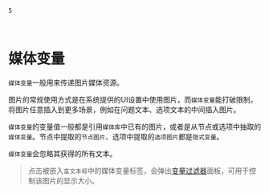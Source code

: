 ```index
5
```
```tag

```
```summary

```
# 媒体变量

`媒体变量`一般用来传递图片媒体资源。

图片的常规使用方式是在系统提供的UI设置中使用图片，而`媒体变量`能打破限制，将图片任意插入到更多场景，例如在问题文本、选项文本的中间插入图片。

`媒体变量`的变量值一般都是引用`媒体库`中已有的图片，或者是从节点或选项中抽取的`媒体变量`。节点中提取的`节点图片`、选项中提取的`选项图片`都是`隐式变量`。

`媒体变量`会忽略其获得的所有文本。

> 点击被嵌入`富文本框`中的媒体变量标签，会弹出[变量过滤器](./filter.md#媒体尺寸)面板，可用于控制该图片的显示大小。
